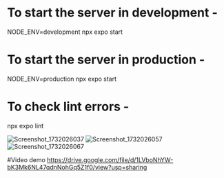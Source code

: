 # To start the server in development - 
NODE_ENV=development npx expo start
# To start the server in production - 
NODE_ENV=production npx expo start

# To check lint errors - 
npx expo lint

![Screenshot_1732026037](https://github.com/user-attachments/assets/58a7561d-27b0-4a2e-9789-586bb853782f)
![Screenshot_1732026057](https://github.com/user-attachments/assets/59ea3c25-ded5-484b-b87f-4b94caaa783c)
![Screenshot_1732026067](https://github.com/user-attachments/assets/5d4c7f6d-14bc-4293-b9d6-96a283c4ae7d)

#Video demo
https://drive.google.com/file/d/1LVboNhYW-bK3Mk6NL47qdnNohGq5Z1f0/view?usp=sharing
